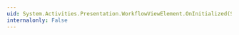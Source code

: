 ```yaml
---
uid: System.Activities.Presentation.WorkflowViewElement.OnInitialized(System.EventArgs)
internalonly: False
---
```

